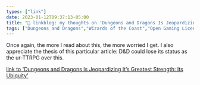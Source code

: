 ```yaml
---
types: ["link"]
date: 2023-01-12T09:37:13-05:00
title: "🔗 linkblog: my thoughts on 'Dungeons and Dragons Is Jeopardizing It’s Greatest Strength: Its Ubiquity'"
tags: ["Dungeons and Dragons","Wizards of the Coast","Open Gaming License"]
---
```

Once again, the more I read about this, the more worried I get. I also appreciate the thesis of this particular article: D&D could lose its status as the ur-TTRPG over this.  
 

[link to 'Dungeons and Dragons Is Jeopardizing It’s Greatest Strength: Its Ubiquity'](https://www.vice.com/en/article/3ad9kn/dungeons-and-dragons-is-jeopardizing-its-greatest-strength-its-ubiquity)
